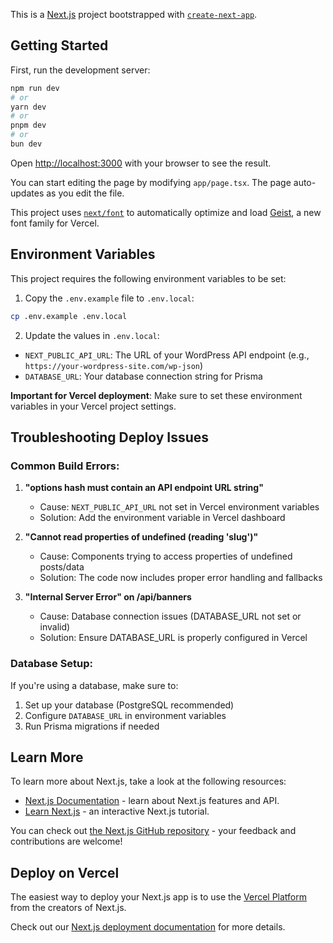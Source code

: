 This is a [Next.js](https://nextjs.org) project bootstrapped with [`create-next-app`](https://nextjs.org/docs/app/api-reference/cli/create-next-app).

## Getting Started

First, run the development server:

```bash
npm run dev
# or
yarn dev
# or
pnpm dev
# or
bun dev
```

Open [http://localhost:3000](http://localhost:3000) with your browser to see the result.

You can start editing the page by modifying `app/page.tsx`. The page auto-updates as you edit the file.

This project uses [`next/font`](https://nextjs.org/docs/app/building-your-application/optimizing/fonts) to automatically optimize and load [Geist](https://vercel.com/font), a new font family for Vercel.

## Environment Variables

This project requires the following environment variables to be set:

1. Copy the `.env.example` file to `.env.local`:
```bash
cp .env.example .env.local
```

2. Update the values in `.env.local`:
- `NEXT_PUBLIC_API_URL`: The URL of your WordPress API endpoint (e.g., `https://your-wordpress-site.com/wp-json`)
- `DATABASE_URL`: Your database connection string for Prisma

**Important for Vercel deployment**: Make sure to set these environment variables in your Vercel project settings.

## Troubleshooting Deploy Issues

### Common Build Errors:

1. **"options hash must contain an API endpoint URL string"**
   - Cause: `NEXT_PUBLIC_API_URL` not set in Vercel environment variables
   - Solution: Add the environment variable in Vercel dashboard

2. **"Cannot read properties of undefined (reading 'slug')"**
   - Cause: Components trying to access properties of undefined posts/data
   - Solution: The code now includes proper error handling and fallbacks

3. **"Internal Server Error" on /api/banners**
   - Cause: Database connection issues (DATABASE_URL not set or invalid)
   - Solution: Ensure DATABASE_URL is properly configured in Vercel

### Database Setup:
If you're using a database, make sure to:
1. Set up your database (PostgreSQL recommended)
2. Configure `DATABASE_URL` in environment variables
3. Run Prisma migrations if needed

## Learn More

To learn more about Next.js, take a look at the following resources:

- [Next.js Documentation](https://nextjs.org/docs) - learn about Next.js features and API.
- [Learn Next.js](https://nextjs.org/learn) - an interactive Next.js tutorial.

You can check out [the Next.js GitHub repository](https://github.com/vercel/next.js) - your feedback and contributions are welcome!

## Deploy on Vercel

The easiest way to deploy your Next.js app is to use the [Vercel Platform](https://vercel.com/new?utm_medium=default-template&filter=next.js&utm_source=create-next-app&utm_campaign=create-next-app-readme) from the creators of Next.js.

Check out our [Next.js deployment documentation](https://nextjs.org/docs/app/building-your-application/deploying) for more details.
